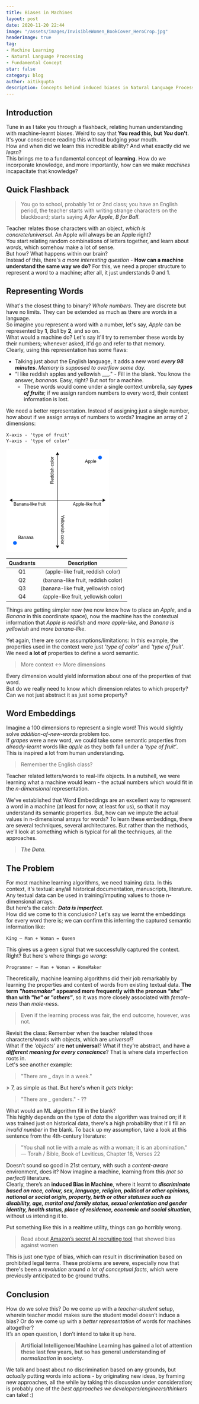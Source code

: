 ```yaml
---
title: Biases in Machines
layout: post
date: 2020-11-20 22:44
image: "/assets/images/InvisibleWomen_BookCover_HeroCrop.jpg"
headerImage: true
tag:
- Machine Learning
- Natural Language Processing
- Fundamental Concept
star: false
category: blog
author: aitikgupta
description: Concepts behind induced biases in Natural Language Processing
---
```


## Introduction
Tune in as I take you through a flashback, relating human understanding with machine-learnt biases. Weird to say that __You read this, but _You_ don't__. It's your conscience reading this without budging _your_ mouth. \
How and when did we learn this incredible ability? And what exactly did we _learn_? \
This brings me to a fundamental concept of __learning__. How do we incorporate knowledge, and more importantly, how can we make _machines_ incapacitate that knowledge?
## Quick Flashback
> You go to school, probably 1st or 2nd class; you have an English period, the teacher starts with writing strange characters on the blackboard; starts saying ___A for Apple___, ___B for Ball___.

Teacher relates those characters with an object, _which is concrete/universal_. An Apple will always be an Apple right? \
You start relating random combinations of letters together, and learn about _words_, which somehow make a lot of sense. \
But how? What happens within our brain? \
Instead of this, there's _a more interesting question_ - __How can a machine understand the same way we do?__
For this, we need a proper structure to represent a word to a machine; after all, it just understands 0 and 1.

## Representing Words
What's the closest thing to binary? _Whole numbers_. They are discrete but have no limits. They can be extended as much as there are words in a language. \
So imagine you represent a word with a number, let's say, _Apple_ can be represented by __1__, _Ball_ by __2__, and so on. \
What would a machine do? Let's say it'll try to remember these words by their numbers; whenever asked, it'd go and refer to that memory. \
Clearly, using this representation has some flaws:
- Talking just about the English language, it adds a new word ___every 98 minutes___.
_Memory is supposed to overflow some day._
- “I like reddish apples and yellowish \_\_\_." - Fill in the blank. You know the answer, _bananas_. Easy, right? But not for a machine.
    - These words would come under a single context umbrella, say ___types of fruits___; if we assign random numbers to every word, their context information is lost.

We need a better representation. Instead of assigning just a single number, how about if we assign arrays of numbers to words? Imagine an array of 2 dimensions:
```
X-axis - 'type of fruit'
Y-axis - 'type of color'
```
![Img](/assets/images/biases-in-machines.png)


| Quadrants 	|              Description              	|
|:---------:	|:-------------------------------------:	|
|     Q1    	|   (apple-like fruit, reddish color)  	|
|     Q2    	|  (banana-like fruit, reddish color)  	|
|     Q3    	| (banana-like fruit, yellowish color) 	|
|     Q4    	|  (apple-like fruit, yellowish color) 	|

Things are getting simpler now (we now know how to place an _Apple_, and a _Banana_ in this coordinate space), now the machine has the contextual information that _Apple is reddish_ and _more apple-like_, and _Banana is yellowish_ and _more banana-like_. 

Yet again, there are some assumptions/limitations:
In this example, the properties used in the context were just _'type of color’_ and _'type of fruit'_. We need __a lot of__ properties to define a word semantic.
> More context <-> More dimensions

Every dimension would yield information about one of the properties of that word. \
But do we really need to know which dimension relates to which property? Can we not just abstract it as just some property?
## Word Embeddings
Imagine a 100 dimensions to represent a single word! This would slightly solve _addition-of-new-words_ problem too. \
If _grapes_ were a new word, we could take some semantic properties from _already-learnt_ words like _apple_ as they both fall under a  _'type of fruit’_. \
This is inspired a lot from human understanding.
> Remember the English class?

Teacher related letters/words to real-life objects. In a nutshell, we were learning what a machine would learn - the actual numbers which would fit in the _n-dimensional_ representation.

We've established that Word Embeddings are an excellent way to represent a word in a machine (at least for now, at least for us), so that it may understand its semantic properties. But, how can we impute the actual values in n-dimensional arrays for words? To learn these embeddings, there are several techniques, several architectures. But rather than the methods, we’ll look at something which is typical for all the techniques, all the approaches.
> ___The Data___.


## The Problem
For most machine learning algorithms, we need training data. In this context, it's textual: any/all historical documentation, manuscripts, literature. \
Any textual data can be used in training/imputing values to those n-dimensional arrays. \
But here's the catch: ___Data is imperfect___. \
How did we come to this conclusion? Let's say we learnt the embeddings for every word there is; we can confirm this inferring the captured semantic information like:
```
King — Man + Woman = Queen
```
This gives us a green signal that we successfully captured the context. Right? But here's where things _go wrong_:
```
Programmer — Man + Woman = HomeMaker
```
Theoretically, machine learning algorithms did their job remarkably by learning the properties and context of words from existing textual data. __The term _"homemaker"_ appeared more frequently with the pronoun _"she"_ than with _"he"_ or _"others"___, so it was more closely associated with _female-ness_ than _male-ness_.
> Even if the learning process was fair, the end outcome, however, was not.

Revisit the class: Remember when the teacher related those characters/words with objects, which are _universal_? \
What if the _'objects'_ are __not universal__? What if they’re abstract, and have a ___different meaning for every conscience___? That is where data imperfection roots in. \
Let's see another example:
> "There are _ days in a week."

\> 7, as simple as that. But here's when it _gets tricky_:
> "There are _ genders." - ??

What would an ML algorithm fill in the blank? \
This highly depends on the type of _data_ the algorithm was trained on; if it was trained just on historical data, there's a high probability that it'll fill an _invalid number_ in the blank. To back up my assumption, take a look at this sentence from the 4th-century literature:
> "You shall not lie with a male as with a woman; it is an abomination."
> — Torah / Bible, Book of Leviticus, Chapter 18, Verses 22

Doesn’t sound so good in 21st century,  with such a _content-aware_ environment, does it? Now imagine a machine, learning from this _(not so perfect)_ literature. \
Clearly, there’s an __induced Bias in Machine__, where it learnt to ___discriminate based on race, colour, sex, language, religion, political or other opinions, national or social origin, property, birth or other statuses such as disability, age, marital and family status, sexual orientation and gender identity, health status, place of residence, economic and social situation___, without us intending it to.

Put something like this in a realtime utility, things can go horribly wrong.
> Read about [Amazon’s secret AI recruiting tool](https://www.reuters.com/article/us-amazon-com-jobs-automation-insight-idUSKCN1MK08G) that showed bias against women

This is just one type of bias, which can result in discrimination based on prohibited legal terms. These problems are severe, especially now that there's been a _revolution_ around _a lot of conceptual facts_, which were previously anticipated to be ground truths.

## Conclusion
How do we solve this? Do we come up with a _teacher-student_ setup, wherein teacher model makes sure the student model doesn’t induce a bias? Or do we come up with a _better representation_ of words for machines altogether? \
It’s an open question, I don’t intend to take it up here.

> __Artificial Intelligence/Machine Learning has gained a lot of attention these last few years, but so has general understanding of _normalization_ in society.__

We talk and boast about no discrimination based on any grounds, but _actually_ putting words into actions - by originating new ideas, by framing new approaches, all the while by taking this discussion under consideration; is probably one of the _best approaches we developers/engineers/thinkers_ can take! :)
